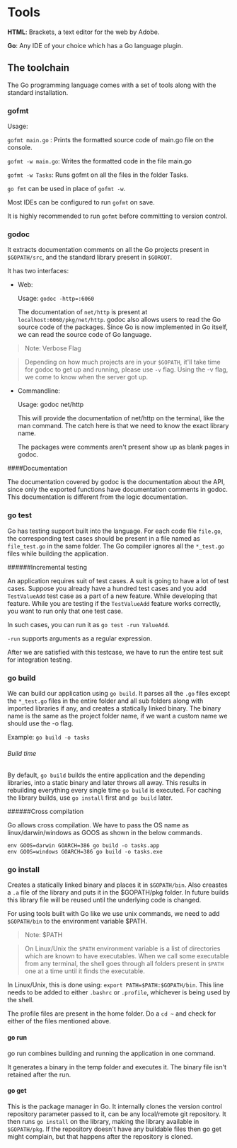 # Tools

**HTML**: Brackets, a text editor for the web by Adobe.

**Go**: Any IDE of your choice which has a Go language plugin.

## The toolchain

The Go programming language comes with a set of tools along with the standard installation. 

### gofmt

Usage:

`gofmt main.go` : Prints the formatted source code of main.go file on the console.

`gofmt -w main.go`: Writes the formatted code in the file main.go

`gofmt -w Tasks`: Runs gofmt on all the files in the folder Tasks.

`go fmt` can be used in place of `gofmt -w`.

Most IDEs can be configured to run `gofmt` on save. 

It is highly recommended to run `gofmt` before committing to version control.

### godoc

It extracts documentation comments on all the Go projects present in `$GOPATH/src`, and the standard library present in `$GOROOT`.

It has two interfaces:

* Web: 

	Usage: `godoc -http=:6060` 

	The documentation of `net/http` is present at `localhost:6060/pkg/net/http`.
	godoc also allows users to read the Go source code of the packages. Since Go is now implemented in Go itself, we can read the source code of Go language.

>Note: Verbose Flag

>Depending on how much projects are in your `$GOPATH`, it'll take time for godoc to get up and running, please use `-v` flag. Using the -v flag, we come to know when the server got up.

* Commandline:

	Usage: godoc net/http

	This will provide the documentation of net/http on the terminal, like the man command. The catch here is that we need to know the exact library name.

	The packages were comments aren't present show up as blank pages in godoc.


####Documentation

The documentation covered by godoc is the documentation about the API, since only the exported functions have documentation comments in godoc. This documentation is different from the logic documentation.

### go test

Go has testing support built into the language. For each code file `file.go`, the corresponding test cases should be present in a file named as `file_test.go` in the same folder. The Go compiler ignores all the `*_test.go` files while building the application.

######Incremental testing

An application requires suit of test cases. A suit is going to have a lot of test cases. Suppose you already have a hundred test cases and you add `TestValueAdd` test case as a part of a new feature. While developing that feature. While you are testing if the `TestValueAdd` feature works correctly, you want to run only that one test case.

In such cases, you can run it as `go test -run ValueAdd`. 

`-run` supports arguments as a regular expression.

After we are satisfied with this testcase, we have to run the entire test suit for integration testing.

### go build

We can build our application using `go build`. It parses all the `.go` files except the `*_test.go` files in the entire folder and all sub folders along with imported libraries if any, and creates a statically linked binary. The binary name is the same as the project folder name, if we want a custom name we should use the -o flag. 

Example: `go build -o tasks` 

###### Build time

By default, `go build` builds the entire application and the depending libraries, into a static binary and later throws all away. This results in rebuilding everything every single time `go build` is executed. For caching the library builds, use `go install` first and `go build` later.

######Cross compilation

Go allows cross compilation. We have to pass the OS name as linux/darwin/windows as GOOS as shown in the below commands.

	env GOOS=darwin GOARCH=386 go build -o tasks.app
	env GOOS=windows GOARCH=386 go build -o tasks.exe


### go install

Creates a statically linked binary and places it in `$GOPATH/bin`.
Also creastes a `.a` file of the library and puts it in the $GOPATH/pkg folder. In future builds this library file will be reused until the underlying code is changed.

For using tools built with Go like we use unix commands, we need to add `$GOPATH/bin` to the environment variable $PATH.

>Note: $PATH

>On Linux/Unix the `$PATH` environment variable is a list of directories which are known to have executables. When we call some executable from any terminal, the shell goes through all folders present in `$PATH` one at a time until it finds the executable.

In Linux/Unix, this is done using: `export PATH=$PATH:$GOPATH/bin`. This line needs to be added to either `.bashrc` or `.profile`, whichever is being used by the shell.

The profile files are present in the home folder. Do a `cd ~` and check for either of the files mentioned above.

#### go run

go run combines building and running the application in one command.

It generates a binary in the temp folder and executes it. The binary file isn't retained after the run.

#### go get

This is the package manager in Go. It internally clones the version control repository parameter passed to it, can be any local/remote git repository. It then runs `go install` on the library, making the library available in `$GOPATH/pkg`. If the repository doesn't have any buildable files then go get might complain, but that happens after the repository is cloned.